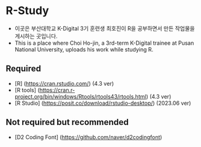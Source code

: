 # R-Study
+ 이곳은 부산대학교 K-Digital 3기 훈련생 최호진이 R을 공부하면서 만든 작업물을 게시하는 곳입니다.
+ This is a place where Choi Ho-jin, a 3rd-term K-Digital trainee at Pusan National University, uploads his work while studying R.

## Required
+ [R] (https://cran.rstudio.com/) (4.3 ver)
+ [R tools] (https://cran.r-project.org/bin/windows/Rtools/rtools43/rtools.html) (4.3 ver)
+ [R Studio] (https://posit.co/download/rstudio-desktop/) (2023.06 ver)

## Not required but recommended
+ [D2 Coding Font] (https://github.com/naver/d2codingfont)
